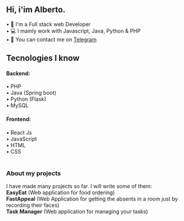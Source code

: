 ## Hi, i'im Alberto.</h1>

• 📑 I'm a Full stack web Developer<br>
• 💻 I mainly work with Javascript, Java, Python & PHP<br>
• 💭 You can contact me on [Telegram](https://t.me/albedim)<br>

### <h2>Tecnologies I know</h2>

  #### Backend:<br>
  • PHP<br>
  • Java (Spring boot)<br>
  • Python (Flask)<br>
  • MySQL<br>
  
  #### Frontend:<br>
  • React Js<br>
  • JavaScript<br>
  • HTML<br>
  • CSS<br><br>
  
 ### About my projects
 I have made many projects so far. I will write some of them: <br>
 **EasyEat** (Web application for food ordering)<br>
 **FastAppeal** (Web Application for getting the absents in a room just by recording their faces)<br>
 **Task Manager** (Web application for managing your tasks)
 
 
